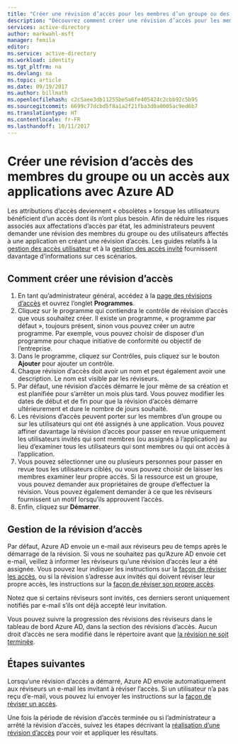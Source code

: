 ```yaml
---
title: "Créer une révision d’accès pour les membres d’un groupe ou des utilisateurs ayant accès à une application avec Azure AD| Microsoft Docs"
description: "Découvrez comment créer une révision d’accès pour les membres d’un groupe ou des utilisateurs ayant accès à une application."
services: active-directory
author: markwahl-msft
manager: femila
editor: 
ms.service: active-directory
ms.workload: identity
ms.tgt_pltfrm: na
ms.devlang: na
ms.topic: article
ms.date: 09/19/2017
ms.author: billmath
ms.openlocfilehash: c2c5aee3db11255be5a6fe405424c2cbb92c5b95
ms.sourcegitcommit: 6699c77dcbd5f8a1a2f21fba3d0a0005ac9ed6b7
ms.translationtype: HT
ms.contentlocale: fr-FR
ms.lasthandoff: 10/11/2017
---
```

# <a name="create-an-access-review-of-group-members-or-application-access-with-azure-ad"></a>Créer une révision d’accès des membres du groupe ou un accès aux applications avec Azure AD

Les attributions d’accès deviennent « obsolètes » lorsque les utilisateurs bénéficient d’un accès dont ils n’ont plus besoin.  Afin de réduire les risques associés aux affectations d’accès par état, les administrateurs peuvent demander une révision des membres du groupe ou des utilisateurs affectés à une application en créant une révision d’accès. Les guides relatifs à la [gestion des accès utilisateur](active-directory-azure-ad-controls-manage-user-access-with-access-reviews.md) et à la [gestion des accès invité](active-directory-azure-ad-controls-manage-guest-access-with-access-reviews.md) fournissent davantage d’informations sur ces scénarios.  

## <a name="how-to-create-an-access-review"></a>Comment créer une révision d’accès


1. En tant qu’administrateur général, accédez à la [page des révisions d’accès](https://portal.azure.com/#blade/Microsoft_AAD_ERM/DashboardBlade/) et ouvrez l’onglet **Programmes**.
2. Cliquez sur le programme qui contiendra le contrôle de révision d’accès que vous souhaitez créer.  Il existe un programme, « programme par défaut », toujours présent, sinon vous pouvez créer un autre programme.  Par exemple, vous pouvez choisir de disposer d’un programme pour chaque initiative de conformité ou objectif de l’entreprise.
3. Dans le programme, cliquez sur Contrôles, puis cliquez sur le bouton **Ajouter** pour ajouter un contrôle.
4. Chaque révision d’accès doit avoir un nom et peut également avoir une description.  Le nom est visible par les réviseurs.  
5. Par défaut, une révision d’accès démarre le jour même de sa création et est planifiée pour s’arrêter un mois plus tard.  Vous pouvez modifier les dates de début et de fin pour que la révision d’accès démarre ultérieurement et dure le nombre de jours souhaité.
6. Les révisions d’accès peuvent porter sur les membres d’un groupe ou sur les utilisateurs qui ont été assignés à une application.  Vous pouvez affiner davantage la révision d’accès pour passer en revue uniquement les utilisateurs invités qui sont membres (ou assignés à l’application) au lieu d’examiner tous les utilisateurs qui sont membres ou qui ont accès à l’application.
7. Vous pouvez sélectionner une ou plusieurs personnes pour passer en revue tous les utilisateurs ciblés, ou vous pouvez choisir de laisser les membres examiner leur propre accès.  Si la ressource est un groupe, vous pouvez demander aux propriétaires de groupe d’effectuer la révision.  Vous pouvez également demander à ce que les réviseurs fournissent un motif lorsqu’ils approuvent l’accès.
8. Enfin, cliquez sur **Démarrer**.


## <a name="managing-the-access-review"></a>Gestion de la révision d’accès

Par défaut, Azure AD envoie un e-mail aux réviseurs peu de temps après le démarrage de la révision.  Si vous ne souhaitez pas qu’Azure AD envoie cet e-mail, veillez à informer les réviseurs qu’une révision d’accès leur a été assignée.  Vous pouvez leur indiquer les instructions sur la [façon de réviser les accès](active-directory-azure-ad-controls-perform-access-review.md), ou si la révision s’adresse aux invités qui doivent réviser leur propre accès, les instructions sur la [façon de réviser son propre accès](active-directory-azure-ad-controls-perform-access-review.md).

Notez que si certains réviseurs sont invités, ces derniers seront uniquement notifiés par e-mail s’ils ont déjà accepté leur invitation.


Vous pouvez suivre la progression des révisions des réviseurs dans le tableau de bord Azure AD, dans la section des révisions d’accès. Aucun droit d’accès ne sera modifié dans le répertoire avant que [la révision ne soit terminée](active-directory-azure-ad-controls-complete-access-review.md).

## <a name="next-steps"></a>Étapes suivantes

Lorsqu’une révision d’accès a démarré, Azure AD envoie automatiquement aux réviseurs un e-mail les invitant à réviser l’accès. Si un utilisateur n’a pas reçu d’e-mail, vous pouvez lui envoyer les instructions sur la [façon de réviser un accès](active-directory-azure-ad-controls-perform-access-review.md).  

Une fois la période de révision d’accès terminée ou si l’administrateur a arrêté la révision d’accès, suivez les étapes décrivant la [réalisation d’une révision d’accès](active-directory-azure-ad-controls-complete-access-review.md) pour voir et appliquer les résultats.


